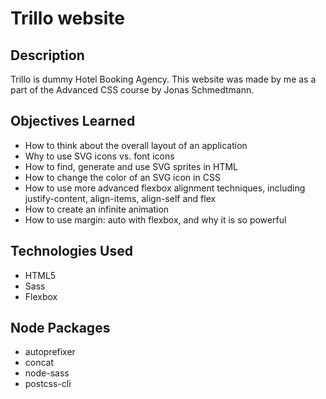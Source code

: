 # Trillo website

## Description
Trillo is dummy Hotel Booking Agency. This website was made by me as a part of the Advanced CSS course by Jonas Schmedtmann.

## Objectives Learned
- How to think about the overall layout of an application
- Why to use SVG icons vs. font icons
- How to find, generate and use SVG sprites in HTML
- How to change the color of an SVG icon in CSS
- How to use more advanced flexbox alignment techniques, including justify-content, align-items, align-self and flex
- How to create an infinite animation
- How to use margin: auto with flexbox, and why it is so powerful


## Technologies Used

- HTML5
- Sass
- Flexbox

## Node Packages

- autoprefixer
- concat
- node-sass
- postcss-cli
